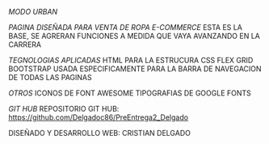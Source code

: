 *MODO URBAN*

*PAGINA DISEÑADA PARA VENTA DE ROPA E-COMMERCE*
 ESTA ES LA BASE, SE AGRERAN FUNCIONES A MEDIDA QUE VAYA AVANZANDO EN LA CARRERA

*TEGNOLOGIAS APLICADAS*
HTML PARA LA ESTRUCURA 
CSS
 FLEX 
 GRID
BOOTSTRAP USADA ESPECIFICAMENTE PARA LA BARRA DE NAVEGACION DE TODAS LAS PAGINAS

*OTROS*
 ICONOS DE FONT AWESOME
 TIPOGRAFIAS DE GOOGLE FONTS

*GIT HUB*
 REPOSITORIO GIT HUB: https://github.com/Delgadoc86/PreEntrega2_Delgado

DISEÑADO Y DESARROLLO WEB:
 CRISTIAN DELGADO 


